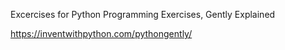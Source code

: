 Excercises for Python Programming Exercises, Gently Explained

https://inventwithpython.com/pythongently/
